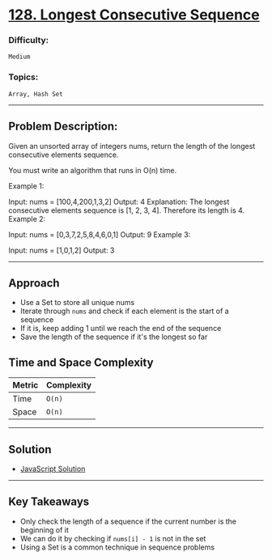 # [128. Longest Consecutive Sequence](https://leetcode.com/problems/longest-consecutive-sequence/description/)

### Difficulty:

`Medium`

### Topics:

`Array, Hash Set`

---

## Problem Description:

Given an unsorted array of integers nums, return the length of the longest consecutive elements sequence.

You must write an algorithm that runs in O(n) time.

Example 1:

Input: nums = [100,4,200,1,3,2]
Output: 4
Explanation: The longest consecutive elements sequence is [1, 2, 3, 4]. Therefore its length is 4.
Example 2:

Input: nums = [0,3,7,2,5,8,4,6,0,1]
Output: 9
Example 3:

Input: nums = [1,0,1,2]
Output: 3

---

## Approach

- Use a Set to store all unique nums
- Iterate through `nums` and check if each element is the start of a sequence
- If it is, keep adding 1 until we reach the end of the sequence
- Save the length of the sequence if it's the longest so far

## Time and Space Complexity

| Metric | Complexity |
| ------ | ---------- |
| Time   | `O(n)`     |
| Space  | `O(n)`     |

---

## Solution

- [JavaScript Solution](solution.js)

---

## Key Takeaways

- Only check the length of a sequence if the current number is the beginning of it
- We can do it by checking if `nums[i] - 1` is not in the set
- Using a Set is a common technique in sequence problems
